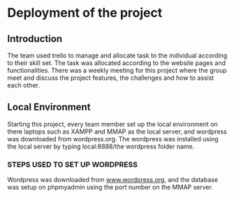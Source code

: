 # Deployment of the project
## Introduction

The team used trello to manage  and allocate task to the individual according to their skill set. The task was allocated according to the website pages and functionalities. 
There was a weekly meeting for this project where the group meet and discuss the project features, the challenges and how to assist each other.

## Local Environment 
Starting this project, every team member set up the local environment on there laptops such as XAMPP and MMAP as the local server, and wordpress was downloaded from wordpress.org. 
The wordpress was installed using the local server by typing local:8888/the wordpress folder name.

### STEPS USED TO SET UP WORDPRESS

Wordpress was downloaded from www.wordpress.org, and the database was setup on phpmyadmin using the port number on the MMAP server. 

